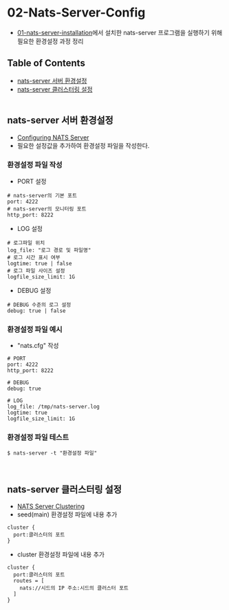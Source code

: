 # 02-Nats-Server-Config
- [01-nats-server-installation](01-nats-server-installation.md)에서 설치한 nats-server 프로그램을 실행하기 위해 필요한 환경설정 과정 정리

## Table of Contents
- [nats-server 서버 환경설정](#nats-server-서버-환경설정)
- [nats-server 클러스터링 설정](#nats-server-클러스터링-설정)
<br><br>

## nats-server 서버 환경설정
- [Configuring NATS Server](https://docs.nats.io/running-a-nats-service/configuration)
- 필요한 설정값을 추가하여 환경설정 파일을 작성한다.
### 환경설정 파일 작성
- PORT 설정
```shell
# nats-server의 기본 포트
port: 4222
# nats-server의 모니터링 포트
http_port: 8222
```
- LOG 설정
```shell
# 로그파일 위치
log_file: "로그 경로 및 파일명"
# 로그 시간 표시 여부
logtime: true | false
# 로그 파일 사이즈 설정
logfile_size_limit: 1G
```
- DEBUG 설정
```shell
# DEBUG 수준의 로그 설정
debug: true | false
```
### 환경설정 파일 예시
- "nats.cfg" 작성
```shell
# PORT
port: 4222
http_port: 8222

# DEBUG
debug: true

# LOG
log_file: /tmp/nats-server.log
logtime: true
logfile_size_limit: 1G
```
### 환경설정 파일 테스트
```shell
$ nats-server -t "환경설정 파일"
```
<br>

## nats-server 클러스터링 설정
- [NATS Server Clustering](https://docs.nats-server/running-a-nats-service/configuration/clustering)
- seed(main) 환경설정 파일에 내용 추가
```shell
cluster {
  port:클러스터의 포트
}
```
- cluster 환경설정 파일에 내용 추가
```shell
cluster {
  port:클러스터의 포트
  routes = [
    nats://시드의 IP 주소:시드의 클러스터 포트
  ]
}
```